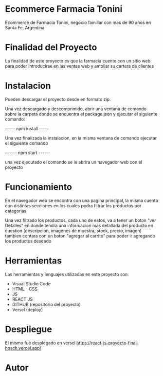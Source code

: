# Ecommerce Farmacia Tonini

Ecommerce de Farmacia Tonini, negocio familiar con mas de 90 años en Santa Fe, Argentina

# Finalidad del Proyecto

La finalidad de este proyecto es que la farmacia cuente con un sitio web para poder introducirse en las ventas web y ampliar su cartera de clientes

# Instalacion 

Pueden descargar el proyecto desde  en formato zip.

Una vez descargado y descomprimido, abrir una ventana de comando sobre la carpeta donde se encuentra el package.json y ejecutar el siguiente comando:

----- npm install -----

Una vez finalizada la instalacion, en la misma ventana de comando ejecutar el siguiente comando

------ npm start ------

una vez ejecutado el comando se le abrira un navegador web con el proyecto

# Funcionamiento

En el navegador web se encontra con una pagina principal, la misma cuenta con distintas secciones en los cuales podra filtrar los productos por categorias

 Una vez filtrado los productos, cada uno de estos, va a tener un boton "ver Detalles" en donde tendra una informacion mas detallada del producto en cuestion (descripcion, imagenes de muestra, stock, precio, imagen) tambien contara con un boton "agregar al carrito" para poder ir agregando los productos deseado

 # Herramientas

 Las herramientas y lenguajes utilizadas en este proyecto son:

 - Visual Studio Code
 - HTML - CSS
 - JS
 - REACT JS
 - GITHUB (repositorio del proyecto)
 - Versel (deploy)



 # Despliegue 

El mismo fue desplegado en versel
https://react-js-proyecto-final-hosch.vercel.app/

# Autor

